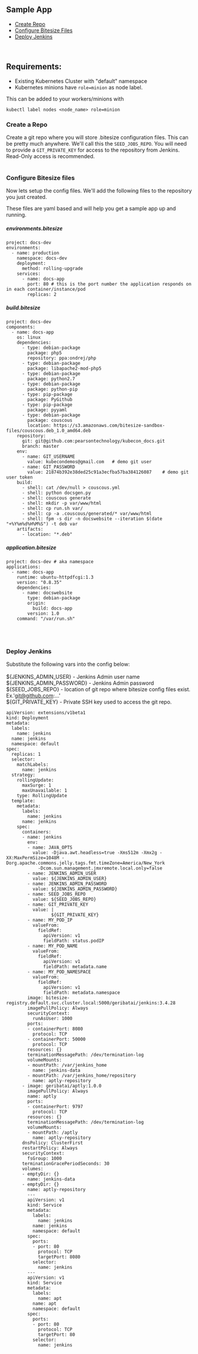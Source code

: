 ## Sample App

  * [Create Repo](#createrepo)
  * [Configure Bitesize Files](#configurefiles)
  * [Deploy Jenkins](#deployjenkins)

<br>

## Requirements:
  * Existing Kubernetes Cluster with "default" namespace
  * Kubernetes minions have `role=minion` as node label.

This can be added to your workers/minions with
```
kubectl label nodes <node_name> role=minion
```

<a id="createrepo"></a>
### Create a Repo
Create a git repo where you will store .bitesize configuration files. This can be pretty much anywhere. We'll call this the `SEED_JOBS_REPO`. You will need to provide a `GIT_PRIVATE_KEY` for access to the repository from Jenkins. Read-Only access is recommended.
<br><br>


<a id="configurefiles"></a>
### Configure Bitesize files
Now lets setup the config files. We'll add the following files to the repository you just created.

These files are yaml based and will help you get a sample app up and running.

##### environments.bitesize
```
project: docs-dev
environments:
  - name: production
    namespace: docs-dev
    deployment:
      method: rolling-upgrade
    services:
      - name: docs-app
        port: 80 # this is the port number the application responds on in each container/instance/pod
        replicas: 2
```


##### build.bitesize
```
project: docs-dev
components:
  - name: docs-app
    os: linux
    dependencies:
      - type: debian-package
        package: php5
        repository: ppa:ondrej/php
      - type: debian-package
        package: libapache2-mod-php5
      - type: debian-package
        package: python2.7
      - type: debian-package
        package: python-pip
      - type: pip-package
        package: PyGithub
      - type: pip-package
        package: pyyaml
      - type: debian-package
        package: couscous
        location: https://s3.amazonaws.com/bitesize-sandbox-files/couscous.deb_1.0_amd64.deb
    repository:
      git: git@github.com:pearsontechnology/kubecon_docs.git
      branch: master
    env:
      - name: GIT_USERNAME
        value: kubecondemos@gmail.com   # demo git user
      - name: GIT_PASSWORD
        value: 21874b392e38ded25c91a3ecfba57ba384126087    # demo git user token
    build:
      - shell: cat /dev/null > couscous.yml
      - shell: python docsgen.py
      - shell: couscous generate
      - shell: mkdir -p var/www/html
      - shell: cp run.sh var/
      - shell: cp -a .couscous/generated/* var/www/html
      - shell: fpm -s dir -n docswebsite --iteration $(date "+%Y%m%d%H%M%S") -t deb var
    artifacts:
      - location: "*.deb"
```

##### application.bitesize
```
project: docs-dev # aka namespace
applications:
  - name: docs-app
    runtime: ubuntu-httpdfcgi:1.3
    version: "0.8.35"
    dependencies:
      - name: docswebsite
        type: debian-package
        origin:
          build: docs-app
        version: 1.0
    command: "/var/run.sh"
```
<br><br>
<a id="deployjenkins"></a>
### Deploy Jenkins

Substitute the following vars into the config below:<br><br>
${JENKINS_ADMIN_USER} - Jenkins Admin user name<br>
${JENKINS_ADMIN_PASSWORD} - Jenkins Admin password<br>
${SEED_JOBS_REPO}  - location of git repo where bitesize config files exist. Ex.'git@github.com:...'<br>
${GIT_PRIVATE_KEY} - Private SSH key used to access the git repo.


```
apiVersion: extensions/v1beta1
kind: Deployment
metadata:
  labels:
    name: jenkins
  name: jenkins
  namespace: default
spec:
  replicas: 1
  selector:
    matchLabels:
      name: jenkins
  strategy:
    rollingUpdate:
      maxSurge: 1
      maxUnavailable: 1
    type: RollingUpdate
  template:
    metadata:
      labels:
        name: jenkins
      name: jenkins
    spec:
      containers:
      - name: jenkins
        env:
        - name: JAVA_OPTS
          value: -Djava.awt.headless=true -Xms512m -Xmx2g -XX:MaxPermSize=1048M -Dorg.apache.commons.jelly.tags.fmt.timeZone=America/New_York
            -Dcom.sun.management.jmxremote.local.only=false
        - name: JENKINS_ADMIN_USER
          value: ${JENKINS_ADMIN_USER}
        - name: JENKINS_ADMIN_PASSWORD
          value: ${JENKINS_ADMIN_PASSWORD}
        - name: SEED_JOBS_REPO
          value: ${SEED_JOBS_REPO}
        - name: GIT_PRIVATE_KEY
          value: |
                 ${GIT_PRIVATE_KEY}
        - name: MY_POD_IP
          valueFrom:
            fieldRef:
              apiVersion: v1
              fieldPath: status.podIP
        - name: MY_POD_NAME
          valueFrom:
            fieldRef:
              apiVersion: v1
              fieldPath: metadata.name
        - name: MY_POD_NAMESPACE
          valueFrom:
            fieldRef:
              apiVersion: v1
              fieldPath: metadata.namespace
        image: bitesize-registry.default.svc.cluster.local:5000/geribatai/jenkins:3.4.28
        imagePullPolicy: Always
        securityContext:
          runAsUser: 1000
        ports:
        - containerPort: 8080
          protocol: TCP
        - containerPort: 50000
          protocol: TCP
        resources: {}
        terminationMessagePath: /dev/termination-log
        volumeMounts:
        - mountPath: /var/jenkins_home
          name: jenkins-data
        - mountPath: /var/jenkins_home/repository
          name: aptly-repository
      - image: geribatai/aptly:1.0.0
        imagePullPolicy: Always
        name: aptly
        ports:
        - containerPort: 9797
          protocol: TCP
        resources: {}
        terminationMessagePath: /dev/termination-log
        volumeMounts:
        - mountPath: /aptly
          name: aptly-repository
      dnsPolicy: ClusterFirst
      restartPolicy: Always
      securityContext:
        fsGroup: 1000
      terminationGracePeriodSeconds: 30
      volumes:
      - emptyDir: {}
        name: jenkins-data
      - emptyDir: {}
        name: aptly-repository
        ---
        apiVersion: v1
        kind: Service
        metadata:
          labels:
            name: jenkins
          name: jenkins
          namespace: default
        spec:
          ports:
          - port: 80
            protocol: TCP
            targetPort: 8080
          selector:
            name: jenkins
        ---
        apiVersion: v1
        kind: Service
        metadata:
          labels:
            name: apt
          name: apt
          namespace: default
        spec:
          ports:
          - port: 80
            protocol: TCP
            targetPort: 80
          selector:
            name: jenkins
```
